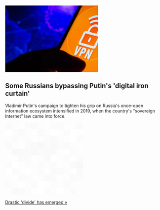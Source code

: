 
![Some Russians bypassing Putin's 'digital iron curtain'](./20220320235833.png)
## Some Russians bypassing Putin's 'digital iron curtain'

Vladimir Putin's campaign to tighten his grip on Russia's once-open information ecosystem intensified in 2019, when the country's "sovereign Internet" law came into force.

![pic](../square_bg.png)

[Drastic 'divide' has emerged »](https://www.yahoo.com/news/russians-breaking-putins-digital-iron-123903981.html)
